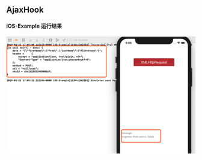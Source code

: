## AjaxHook

#### iOS-Example 运行结果

![screenshot](https://github.com/Xiaoye220/JavaScript/blob/master/Ajax-hook/iOS-Example/screenshot/screenshot.png)
